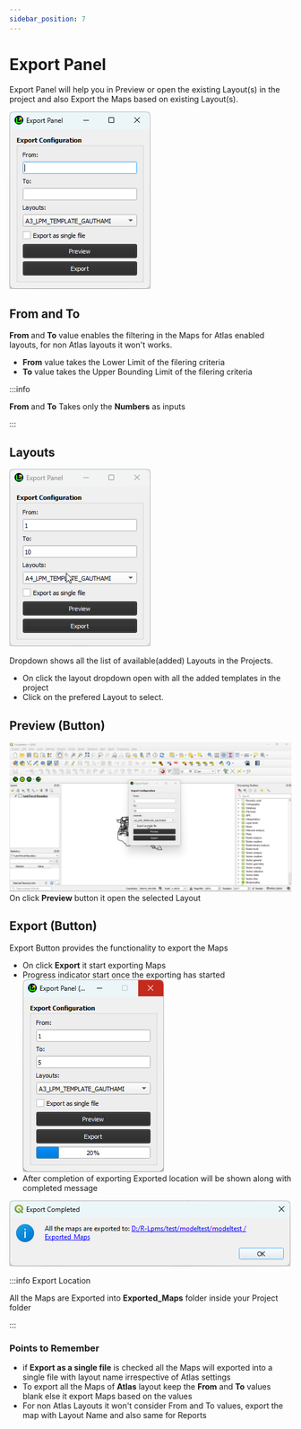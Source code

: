 ```yaml
---
sidebar_position: 7
---
```

# Export Panel

Export Panel will help you in Preview or open the existing Layout(s) in the project and also Export the Maps based on existing Layout(s).

![export_panel](../img/export_panel.png)

## From and To

**From** and **To** value enables the filtering in the Maps for Atlas enabled layouts, for non Atlas layouts it won't works.

- **From** value takes the Lower Limit of the filering criteria
- **To** value takes the Upper Bounding Limit of the filering criteria

:::info

**From** and **To** Takes only the **Numbers** as inputs

:::

## Layouts

![export_panel_layouts](../img/export_panel_layouts.gif)

Dropdown shows all the list of available(added) Layouts in the Projects.

- On click the layout dropdown open with all the added templates in the project
- Click on the prefered Layout to select.

## Preview (Button)

![export_panel_preview](../img/export_panel_preview.gif)
On click **Preview** button it open the selected Layout

## Export (Button)

Export Button provides the functionality to export the Maps

- On click **Export** it start exporting Maps
- Progress indicator start once the exporting has started
![export_progress](../img/export_progress.png)
- After completion of exporting Exported location will be shown along with completed message

![export_progress_completed](../img/export_progress_completed.png)

:::info Export Location

All the Maps are Exported into **Exported_Maps** folder inside your Project folder

:::

### Points to Remember

- if **Export as a single file** is checked all the Maps will exported into a single file with layout name irrespective of Atlas settings
- To export all the Maps of **Atlas** layout keep the **From** and **To** values blank else it export Maps based on the values
- For non Atlas Layouts it won't consider From and To values, export the map with Layout Name and also same for Reports
